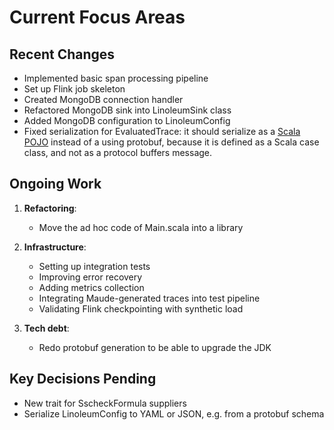 # Current Focus Areas

## Recent Changes

- Implemented basic span processing pipeline
- Set up Flink job skeleton
- Created MongoDB connection handler
- Refactored MongoDB sink into LinoleumSink class
- Added MongoDB configuration to LinoleumConfig
- Fixed serialization for EvaluatedTrace: it should serialize as a [Scala POJO](https://nightlies.apache.org/flink/flink-docs-release-1.20/docs/dev/datastream/fault-tolerance/serialization/types_serialization/#pojos) instead of a using protobuf, because it is defined as a Scala case class, and not as a protocol buffers message.

## Ongoing Work
1. **Refactoring**:
   - Move the ad hoc code of Main.scala into a library

2. **Infrastructure**:
   - Setting up integration tests
   - Improving error recovery
   - Adding metrics collection
   - Integrating Maude-generated traces into test pipeline
   - Validating Flink checkpointing with synthetic load

3. **Tech debt**:
   - Redo protobuf generation to be able to upgrade the JDK

## Key Decisions Pending
- New trait for SscheckFormula suppliers
- Serialize LinoleumConfig to YAML or JSON, e.g. from a protobuf schema
